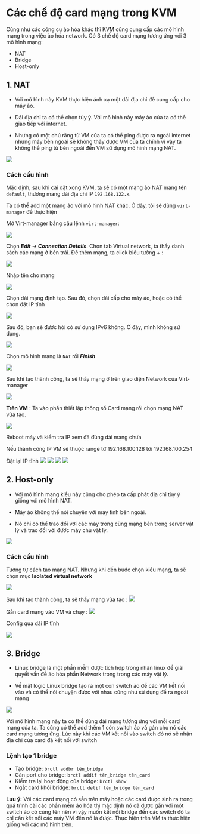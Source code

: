 # Các chế độ card mạng trong KVM
Cũng như các công cụ ảo hóa khác thì KVM cũng cung cấp các mô hình mạng trong việc ảo hóa network. Có 3 chế độ card mạng tương ứng với 3 mô hình mạng:
- NAT
- Bridge
- Host-only

## 1. NAT
- Với mô hình này KVM thực hiện ánh xạ một dải địa chỉ để cung cấp cho máy ảo. 

- Dải địa chỉ ta có thể chọn tùy ý. Với mô hình này máy ảo của ta có thể giao tiếp với internet. 

- Nhưng có một chú rằng từ VM của ta có thể ping được ra ngoài internet nhưng máy bên ngoài sẽ không thấy được VM của ta chính vì vậy ta không thể ping từ bên ngoài đến VM sử dụng mô hình mạng NAT.

<img src ="..\imgs\Screenshot_26.png">

### Cách cấu hình
Mặc định, sau khi cài đặt xong KVM,  ta sẽ có một mạng ảo NAT mang tên `default`, thường mang dải địa chỉ IP `192.168.122.x`.

Ta có thể add một mạng ảo với mô hình NAT khác. Ở đây, tôi sẽ dùng `virt-manager` để thực hiện

Mở Virt-manager bằng câu lệnh `virt-manager`:

<img src = "..\imgs\Screenshot_27.png">

Chọn ***Edit -> Connection Details***. Chọn tab Virtual network, ta thấy danh sách các mạng ở bên trái. Để thêm mạng, ta click biểu tưởng + :

<img src = "..\imgs\Screenshot_28.png">

Nhập tên cho mạng

<img src = "..\imgs\Screenshot_29.png">

Chọn dải mạng định tạo. Sau đó, chọn dải cấp cho máy ảo, hoặc có thể chọn đặt IP tĩnh

<img src ="..\imgs\Screenshot_30.png">

Sau đó, bạn sẽ được hỏi có sử dụng IPv6 không. Ở đây, mình không sử dụng.

<img src = "..\imgs\Screenshot_31.png">

Chọn mô hình mạng là `NAT` rồi ***Finish***

<img src ="..\imgs\Screenshot_32.png">

Sau khi tạo thành công, ta sẽ thấy mạng ở trên giao diện Network của Virt-manager

<img src= "..\imgs\Screenshot_33.png">


**Trên VM** : Ta vào phần thiết lập thông số Card mạng rồi chọn mạng NAT vừa tạo.

<img src = "..\imgs\Screenshot_34.png">

Reboot máy và kiểm tra IP xem đã đúng dải mạng chưa

Nếu thành công IP VM sẽ thuộc range từ 192.168.100.128 tới 192.168.100.254

Đặt lại IP tĩnh 
<img src = "..\imgs\Screenshot_35.png">
<img src = "..\imgs\Screenshot_36.png">
<img src = "..\imgs\Screenshot_37.png">
<img src = "..\imgs\Screenshot_38.png">



## 2. Host-only
- Với mô hình mạng kiểu này cũng cho phép ta cấp phát địa chỉ tùy ý giống với mô hình NAT. 

- Máy ảo không thể nói chuyện với máy tính bên ngoài.

- Nó chỉ có thể trao đổi với các máy trong cùng mạng bên trong server vật lý và trao đổi với đươc máy chủ vật lý.

<img src ="..\imgs\Screenshot_39.png">

### Cách cấu hình
Tương tự cách tạo mạng NAT. Nhưng khi đến bước chọn kiểu mạng, ta sẽ chọn mục **Isolated virtual network**

<img src= "..\imgs\Screenshot_44.png">

Sau khi tạo thành công, ta sẽ thấy mạng vừa tạo :
<img src = "..\imgs\Screenshot_48.png">

Gắn card mạng vào VM và chạy :
<img src= "..\imgs\Screenshot_45.png">

Config qua dải IP tĩnh

<img src= "..\imgs\Screenshot_46.png">

## 3. Bridge
- Linux bridge là một phần mềm được tích hợp trong nhân linux để giải quyết vấn đề ảo hóa phần Network trong trong các máy vật lý. 

- Về mặt logic Linux bridge tạo ra một con switch ảo để các VM kết nối vào và có thể nói chuyện được với nhau cũng như sử dụng để ra ngoài mạng

<img src = "..\imgs\Screenshot_47.png">

Với mô hình mạng này ta có thể dùng dải mạng tương ứng với mỗi card mạng của ta. Ta cũng có thể add thêm 1 còn switch ảo và gán cho nó các card mạng tương ứng. Lúc này khi các VM kết nối vào switch đó nó sẽ nhận địa chỉ của card đã kết nối với switch

### Lệnh tạo 1 bridge
- Tạo bridge: `brctl addbr tên_bridge`
- Gán port cho bridge: `brctl addif tên_bridge tên_card`
- Kiểm tra lại hoạt động của bridge: `brctl show`
- Ngắt card khỏi bridge: `brctl delif tên_bridge tên_card`

**Lưu ý:** Với các card mạng có sẵn trên máy hoặc các card được sinh ra trong quá trình cài các phần mềm ảo hóa thì mặc định nó đã được gắn với một switch ảo có cùng tên nên vì vậy muốn kết nối bridge đến các switch đó ta chỉ cần kết nối các máy VM đến nó là được. Thực hiện trên VM ta thực hiện giống với các mô hình trên.